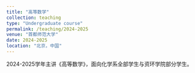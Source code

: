 ```yaml
---
title: "高等数学"
collection: teaching
type: "Undergraduate course"
permalink: /teaching/2024-2025
venue: "首都师范大学"
date: 2024-2025
location: "北京，中国"
---
```


2024-2025学年主讲《高等数学》，面向化学系全部学生与资环学院部分学生。